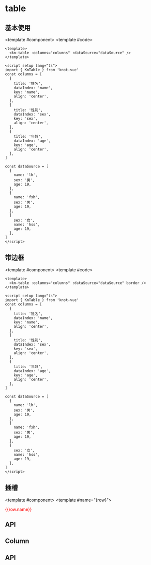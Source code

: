 # table

## 基本使用

<ComponentCard>

<template #component>
<kn-table :columns="columns" :dataSource="dataSource" />
</template>
<template #code>

```vue
<template>
  <kn-table :columns="columns" :dataSource="dataSource" />
</template>

<script setup lang="ts">
import { KnTable } from 'knot-vue'
const columns = [
  {
    title: '姓名',
    dataIndex: 'name',
    key: 'name',
    align: 'center',
  },
  {
    title: '性别',
    dataIndex: 'sex',
    key: 'sex',
    align: 'center',
  },
  {
    title: '年龄',
    dataIndex: 'age',
    key: 'age',
    align: 'center',
  },
]

const dataSource = [
  {
    name: 'lh',
    sex: '男',
    age: 19,
  },
  {
    name: 'fxh',
    sex: '男',
    age: 19,
  },
  {
    sex: '女',
    name: 'hss',
    age: 19,
  },
]
</script>
```

</template>
</ComponentCard>

## 带边框

<ComponentCard>

<template #component>
<kn-table :columns="columns" :dataSource="dataSource" border />
</template>
<template #code>

```vue
<template>
  <kn-table :columns="columns" :dataSource="dataSource" border />
</template>

<script setup lang="ts">
import { KnTable } from 'knot-vue'
const columns = [
  {
    title: '姓名',
    dataIndex: 'name',
    key: 'name',
    align: 'center',
  },
  {
    title: '性别',
    dataIndex: 'sex',
    key: 'sex',
    align: 'center',
  },
  {
    title: '年龄',
    dataIndex: 'age',
    key: 'age',
    align: 'center',
  },
]

const dataSource = [
  {
    name: 'lh',
    sex: '男',
    age: 19,
  },
  {
    name: 'fxh',
    sex: '男',
    age: 19,
  },
  {
    sex: '女',
    name: 'hss',
    age: 19,
  },
]
</script>
```

</template>
</ComponentCard>

## 插槽

<ComponentCard>

<template #component>
<kn-table :columns="columns" :dataSource="dataSource" >
<template #name="{row}">

<div style="color:red">
{{row.name}}
</div>

</template>
</kn-table>
</template>
<template #code>

```vue
<template>
  <kn-table :columns="columns" :dataSource="dataSource">
    <template #name="{ row }">
      <div style="color:red">
        {{ row.name }}
      </div>
    </template>
  </kn-table>
</template>

<script setup lang="ts">
import { KnTable } from 'knot-vue'
const columns = [
  {
    title: '姓名',
    dataIndex: 'name',
    key: 'name',
    align: 'center',
  },
  {
    title: '性别',
    dataIndex: 'sex',
    key: 'sex',
    align: 'center',
  },
  {
    title: '年龄',
    dataIndex: 'age',
    key: 'age',
    align: 'center',
  },
]

const dataSource = [
  {
    name: 'lh',
    sex: '男',
    age: 19,
  },
  {
    name: 'fxh',
    sex: '男',
    age: 19,
  },
  {
    sex: '女',
    name: 'hss',
    age: 19,
  },
]
</script>
```

</template>
</ComponentCard>

## API

<api />

## Column

<column />

## API

<api />

<script setup>
  import api from '../../../word/components/table/api.vue'
  import column from '../../../word/components/table/column.vue'
    const columns = [{
        title:"姓名",
        dataIndex:"name",
        key:"name",
        align:'center'
    },{
        title:"性别",
        dataIndex:"sex",
        key:"sex",
        align:'center'
    },{
        title:"年龄",
        dataIndex:"age",
        key:"age",
        align:'center'
    }]

    const dataSource = [{
        name:'lh',
        sex:'男',
        age:19
    },{
        name:'fxh',
        sex:'男',
        age:19
    },{
        sex:'女',
        name:'hss',
        age:19
    }]
</script>
